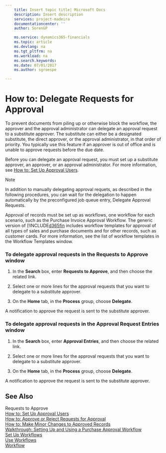 ```yaml
---
    title: Insert topic title| Microsoft Docs
    description: Insert description
    services: project-madeira
    documentationcenter: ''
    author: SorenGP

    ms.service: dynamics365-financials
    ms.topic: article
    ms.devlang: na
    ms.tgt_pltfrm: na
    ms.workload: na
    ms.search.keywords:
    ms.date: 07/01/2017
    ms.author: sgroespe

---
```

# How to: Delegate Requests for Approval
To prevent documents from piling up or otherwise block the workflow, the approver and the approval administrator can delegate an approval request to a substitute approver. The substitute can either be a designated substitute, the direct approver, or the approval administrator, in that order of priority. You typically use this feature if an approver is out of office and is unable to approve requests before the due date.  
  
 Before you can delegate an approval request, you must set up a substitute approver, an approver, or an approval administrator. For more information, see [How to: Set Up Approval Users](across-how-to-set-up-approval-users.md).  
  
> [!NOTE]  
>  In addition to manually delegating approval requets, as described in the following procedures, you can wait for the delegation to happen automatically by the preconfigured job queue entry, Delegate Approval Requests.  
  
 Approval of records must be set up as workflows, one workflow for each scenario, such as the Purchase Invoice Approval Workflow. The generic version of [!INCLUDE[d365fin](includes/d365fin_md.md) includes workflow templates for approval of all types of sales and purchase documents and for other records, such as customer cards. For more information, see the list of workflow templates in the Workflow Templates window.  
  
### To delegate approval requests in the Requests to Approve window  
  
1.  In the **Search** box, enter **Requests to Approve**, and then choose the related link.  
  
2.  Select one or more lines for the approval requests that you want to delegate to a substitute approver.  
  
3.  On the **Home** tab, in the **Process** group, choose **Delegate**.  
  
 A notification to approve the request is sent to the substitute approver.  
  
### To delegate approval requests in the Approval Request Entries window  
  
1.  In the **Search** box, enter **Approval Entries**, and then choose the related link.  
  
2.  Select one or more lines for the approval requests that you want to delegate to a substitute approver.  
  
3.  On the **Home** tab, in the **Process** group, choose **Delegate**.  
  
 A notification to approve the request is sent to the substitute approver.  
  
## See Also  
 Requests to Approve   
 [How to: Set Up Approval Users](across-how-to-set-up-approval-users.md)   
 [How to: Approve or Reject Requests for Approval](across-how-to-approve-or-reject-requests-for-approval.md)   
 [How to: Make Minor Changes to Approved Records](across-how-to-make-minor-changes-to-approved-records.md)   
 [Walkthrough: Setting Up and Using a Purchase Approval Workflow](across-walkthrough-setting-up-and-using-a-purchase-approval-workflow.md)   
 [Set Up Workflows](across-set-up-workflows.md)   
 [Use Workflows](across-use-workflows.md)   
 [Workflow](across-workflow.md)